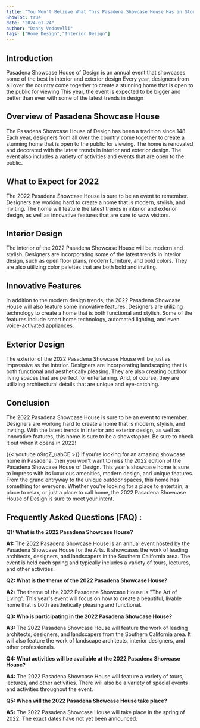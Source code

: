 ```yaml
---
title: "You Won't Believe What This Pasadena Showcase House Has in Store for 2022!"
ShowToc: true 
date: "2024-01-24"
author: "Danny Vedovelli" 
tags: ["Home Design","Interior Design"]
---
```

## Introduction

Pasadena Showcase House of Design is an annual event that showcases some of the best in interior and exterior design Every year, designers from all over the country come together to create a stunning home that is open to the public for viewing This year, the event is expected to be bigger and better than ever with some of the latest trends in design

## Overview of Pasadena Showcase House

The Pasadena Showcase House of Design has been a tradition since 148. Each year, designers from all over the country come together to create a stunning home that is open to the public for viewing. The home is renovated and decorated with the latest trends in interior and exterior design. The event also includes a variety of activities and events that are open to the public.

## What to Expect for 2022

The 2022 Pasadena Showcase House is sure to be an event to remember. Designers are working hard to create a home that is modern, stylish, and inviting. The home will feature the latest trends in interior and exterior design, as well as innovative features that are sure to wow visitors.

## Interior Design

The interior of the 2022 Pasadena Showcase House will be modern and stylish. Designers are incorporating some of the latest trends in interior design, such as open floor plans, modern furniture, and bold colors. They are also utilizing color palettes that are both bold and inviting.

## Innovative Features

In addition to the modern design trends, the 2022 Pasadena Showcase House will also feature some innovative features. Designers are utilizing technology to create a home that is both functional and stylish. Some of the features include smart home technology, automated lighting, and even voice-activated appliances.

## Exterior Design

The exterior of the 2022 Pasadena Showcase House will be just as impressive as the interior. Designers are incorporating landscaping that is both functional and aesthetically pleasing. They are also creating outdoor living spaces that are perfect for entertaining. And, of course, they are utilizing architectural details that are unique and eye-catching.

## Conclusion

The 2022 Pasadena Showcase House is sure to be an event to remember. Designers are working hard to create a home that is modern, stylish, and inviting. With the latest trends in interior and exterior design, as well as innovative features, this home is sure to be a showstopper. Be sure to check it out when it opens in 2022!

{{< youtube o9rgZ_uabCE >}} 
If you're looking for an amazing showcase home in Pasadena, then you won't want to miss the 2022 edition of the Pasadena Showcase House of Design. This year's showcase home is sure to impress with its luxurious amenities, modern design, and unique features. From the grand entryway to the unique outdoor spaces, this home has something for everyone. Whether you're looking for a place to entertain, a place to relax, or just a place to call home, the 2022 Pasadena Showcase House of Design is sure to meet your intent.

## Frequently Asked Questions (FAQ) :
**Q1: What is the 2022 Pasadena Showcase House?**

**A1:** The 2022 Pasadena Showcase House is an annual event hosted by the Pasadena Showcase House for the Arts. It showcases the work of leading architects, designers, and landscapers in the Southern California area. The event is held each spring and typically includes a variety of tours, lectures, and other activities.

**Q2: What is the theme of the 2022 Pasadena Showcase House?**

**A2:** The theme of the 2022 Pasadena Showcase House is "The Art of Living". This year's event will focus on how to create a beautiful, livable home that is both aesthetically pleasing and functional.

**Q3: Who is participating in the 2022 Pasadena Showcase House?**

**A3:** The 2022 Pasadena Showcase House will feature the work of leading architects, designers, and landscapers from the Southern California area. It will also feature the work of landscape architects, interior designers, and other professionals.

**Q4: What activities will be available at the 2022 Pasadena Showcase House?**

**A4:** The 2022 Pasadena Showcase House will feature a variety of tours, lectures, and other activities. There will also be a variety of special events and activities throughout the event.

**Q5: When will the 2022 Pasadena Showcase House take place?**

**A5:** The 2022 Pasadena Showcase House will take place in the spring of 2022. The exact dates have not yet been announced.




